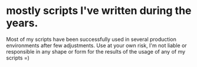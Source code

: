 # mostly scripts I've written during the years.
Most of my scripts have been successfully used in several production environments after few adjustments.
Use at your own risk, I'm not liable or responsible in any shape or form for the results of the usage of any of my scripts =)
